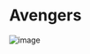 # Avengers
![image](https://github.com/Ronak083/Avengers/assets/84411925/e7748617-d3d4-4d1f-abb5-57856b1fb3d4)
